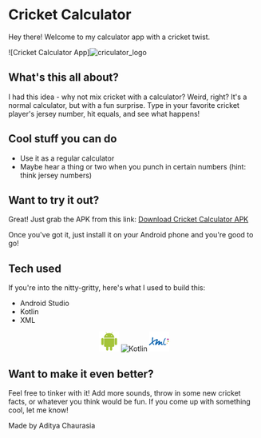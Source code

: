 # Cricket Calculator

Hey there! Welcome to my calculator app with a cricket twist.

![Cricket Calculator App]![criculator_logo](https://github.com/user-attachments/assets/59c93aad-272a-455e-989c-2135b6f3039b)

## What's this all about?

I had this idea - why not mix cricket with a calculator? Weird, right? 
It's a normal calculator, but with a fun surprise. Type in your favorite cricket player's jersey number, hit equals, and see what happens!

## Cool stuff you can do

- Use it as a regular calculator 
- Maybe hear a thing or two when you punch in certain numbers (hint: think jersey numbers)

## Want to try it out?

Great! Just grab the APK from this link: [Download Cricket Calculator APK](https://drive.google.com/drive/folders/1BWJ6JyQX7le0sn3isJMG-IM_K3BBEZ6S?usp=drive_link)

Once you've got it, just install it on your Android phone and you're good to go!

## Tech used

If you're into the nitty-gritty, here's what I used to build this:

- Android Studio
- Kotlin
- XML 

<div align="center">
  <img src="https://raw.githubusercontent.com/devicons/devicon/master/icons/android/android-original.svg" alt="Android Studio" width="40" height="40"/>
  <img src="https://www.vectorlogo.zone/logos/kotlinlang/kotlinlang-icon.svg" alt="Kotlin" width="40" height="40"/>
  <img src="https://raw.githubusercontent.com/devicons/devicon/master/icons/xml/xml-original.svg" alt="XML" width="40" height="40"/>
</div>

## Want to make it even better?

Feel free to tinker with it! Add more sounds, throw in some new cricket facts, or whatever you think would be fun. If you come up with something cool, let me know!


Made by Aditya Chaurasia
